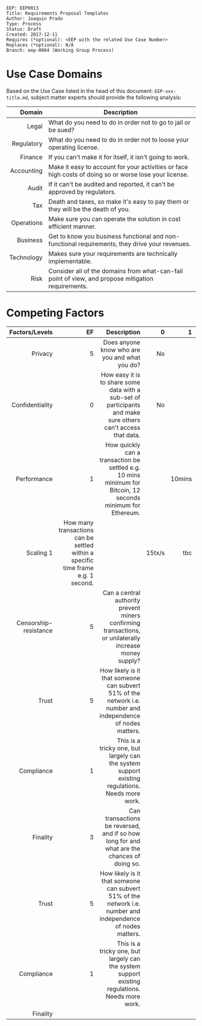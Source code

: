     EEP: EEP0013
    Title: Requirements Proposal Templates
    Author: Joaquin Prado
    Type: Process
    Status: Draft
    Created: 2017-12-11
    Requires (*optional): <EEP with the related Use Case Number>
    Replaces (*optional): N/A
    Branch: eep-0004 (Working Group Process)

# Use Case Domains
Based on the Use Case listed in the head of this document: ```EEP-xxx-title.md```, subject matter experts should provide the following analysis:

Domain        | Description
-------------:| -----------------------------------------------------------------------------------
Legal         | What do you need to do in order not to go to jail or be sued?
Regulatory    | What do you need to do in order not to loose your operating license.
Finance       | If you can't make it for itself, it isn't going to work.
Accounting    | Make it easy to account for your activities or face high costs of doing so or worse lose your license.
Audit         | If it can't be audited and reported, it can't be approved by regulators.
Tax           | Death and taxes, so make it's easy to pay them or they will be the death of you.
Operations    | Make sure you can operate the solution in cost efficient manner.
Business      | Get to know you business functional and non-functional requirements, they drive your revenues.
Technology    | Makes sure your requirements are technically implementable.
Risk          | Consider all of the domains from what-can-fail point of view, and propose mitigation requirements.

# Competing Factors

Factors/Levels       | EF | Description                                                           | 0  | 1  | 2  | 3  | 4  | 5  | 
--------------------:|----:|---------------------------------------------------------------------:|---:|---:|---:|---:|---:|---:|
Privacy              | 5   | Does anyone know who are you and what you do?                        |No  |    |    |    |    |Yes |
Confidentiality      | 0   | How easy it is to share some data with a sub-set of participants and make sure others can't access that data.                                                                    |No    |    |    |    |    |  Yes  | 
Performance          |1    | How quickly can a transaction be settled e.g. 10 mins minimum for Bitcoin, 12 seconds minimum for Ethereum. |  |10mins|tbc |tbc| tbc| 1sec|
Scaling              1     | How many transactions can be settled within a specific time frame e.g. 1 second.| |15tx/s |tbc|tbc|tbc |100K tx/s|
Censorship-resistance|5    | Can a central authority prevent miners confirming transactions, or unilaterally increase money supply? | | | | | | |
Trust                |5   | How likely is it that someone can subvert 51% of the network i.e. number and independence of nodes matters. | | | | | | |
Compliance           |1  | This is a tricky one, but largely can the system support existing regulations. Needs more work. | | | | | | |
Finality             |3 | Can transactions be reversed, and if so how long for and what are the chances of doing so. | | | | | | |
Trust                |5 | How likely is it that someone can subvert 51% of the network i.e. number and independence of nodes matters. | | | | | | |
Compliance           |1 | This is a tricky one, but largely can the system support existing regulations. Needs more work.| | | | | | | 
Finality             |  |
